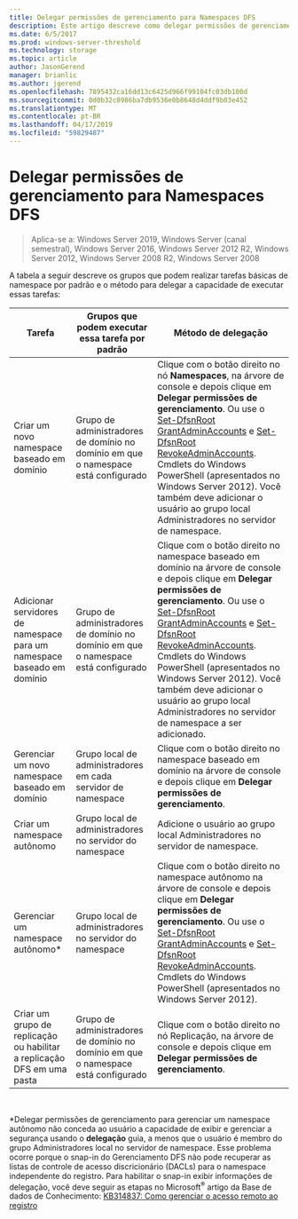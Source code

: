 ```yaml
---
title: Delegar permissões de gerenciamento para Namespaces DFS
description: Este artigo descreve como delegar permissões de gerenciamento para namespaces DFS e quais grupos podem executar tarefas de namespace por padrão
ms.date: 6/5/2017
ms.prod: windows-server-threshold
ms.technology: storage
ms.topic: article
author: JasonGerend
manager: brianlic
ms.author: jgerend
ms.openlocfilehash: 7895432ca16dd13c6425d966f99104fc03db100d
ms.sourcegitcommit: 0d0b32c8986ba7db9536e0b8648d4ddf9b03e452
ms.translationtype: MT
ms.contentlocale: pt-BR
ms.lasthandoff: 04/17/2019
ms.locfileid: "59829487"
---
```

# <a name="delegate-management-permissions-for-dfs-namespaces"></a>Delegar permissões de gerenciamento para Namespaces DFS

> Aplica-se a: Windows Server 2019, Windows Server (canal semestral), Windows Server 2016, Windows Server 2012 R2, Windows Server 2012, Windows Server 2008 R2, Windows Server 2008

A tabela a seguir descreve os grupos que podem realizar tarefas básicas de namespace por padrão e o método para delegar a capacidade de executar essas tarefas:

|Tarefa | Grupos que podem executar essa tarefa por padrão | Método de delegação |
|---|---|---|
|Criar um novo namespace baseado em domínio|Grupo de administradores de domínio no domínio em que o namespace está configurado|Clique com o botão direito no nó **Namespaces**, na árvore de console e depois clique em **Delegar permissões de gerenciamento**. Ou use o [Set-DfsnRoot GrantAdminAccounts](https://technet.microsoft.com/itpro/powershell/windows/dfsn/set-dfsnroot) e [Set-DfsnRoot RevokeAdminAccounts](https://technet.microsoft.com/itpro/powershell/windows/dfsn/set-dfsnroot). Cmdlets do Windows PowerShell (apresentados no Windows Server 2012). Você também deve adicionar o usuário ao grupo local Administradores no servidor de namespace.|
|Adicionar servidores de namespace para um namespace baseado em domínio|Grupo de administradores de domínio no domínio em que o namespace está configurado| Clique com o botão direito no namespace baseado em domínio na árvore de console e depois clique em **Delegar permissões de gerenciamento**. Ou use o [Set-DfsnRoot GrantAdminAccounts](https://technet.microsoft.com/itpro/powershell/windows/dfsn/set-dfsnroot) e [Set-DfsnRoot RevokeAdminAccounts](https://technet.microsoft.com/itpro/powershell/windows/dfsn/set-dfsnroot). Cmdlets do Windows PowerShell (apresentados no Windows Server 2012). Você também deve adicionar o usuário ao grupo local Administradores no servidor de namespace a ser adicionado.|
|Gerenciar um novo namespace baseado em domínio|Grupo local de administradores em cada servidor de namespace| Clique com o botão direito no namespace baseado em domínio na árvore de console e depois clique em **Delegar permissões de gerenciamento**. |
|Criar um namespace autônomo|Grupo local de administradores no servidor do namespace| Adicione o usuário ao grupo local Administradores no servidor de namespace. |
|Gerenciar um namespace autônomo*|Grupo local de administradores no servidor do namespace| Clique com o botão direito no namespace autônomo na árvore de console e depois clique em **Delegar permissões de gerenciamento**. Ou use o [Set-DfsnRoot GrantAdminAccounts](https://technet.microsoft.com/itpro/powershell/windows/dfsn/set-dfsnroot) e [Set-DfsnRoot RevokeAdminAccounts](https://technet.microsoft.com/itpro/powershell/windows/dfsn/set-dfsnroot). Cmdlets do Windows PowerShell (apresentados no Windows Server 2012).|
|Criar um grupo de replicação ou habilitar a replicação DFS em uma pasta|Grupo de administradores de domínio no domínio em que o namespace está configurado| Clique com o botão direito no nó Replicação, na árvore de console e depois clique em **Delegar permissões de gerenciamento**. |

<br />

\*Delegar permissões de gerenciamento para gerenciar um namespace autônomo não conceda ao usuário a capacidade de exibir e gerenciar a segurança usando o **delegação** guia, a menos que o usuário é membro do grupo Administradores local no servidor de namespace. Esse problema ocorre porque o snap-in do Gerenciamento DFS não pode recuperar as listas de controle de acesso discricionário (DACLs) para o namespace independente do registro. Para habilitar o snap-in exibir informações de delegação, você deve seguir as etapas no Microsoft<sup>®</sup> artigo da Base de dados de Conhecimento: [KB314837: Como gerenciar o acesso remoto ao registro](https://go.microsoft.com/fwlink?linkid=46803)